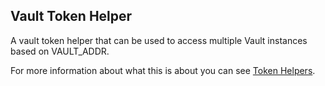 Vault Token Helper
------------------

A vault token helper that can be used to access multiple Vault instances based on VAULT_ADDR.

For more information about what this is about you can see [Token Helpers](https://www.vaultproject.io/docs/commands/token-helper).
